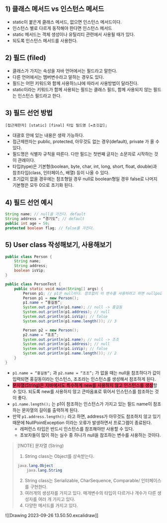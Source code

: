 ## 1) 클래스 메서드 vs 인스턴스 메서드
- static이 붙은게 클래스 메서드, 없으면 인스턴스 메서드이다.
- 인스턴스 별로 다르게 동작해야 한다면 인스턴스 메서드
- static 메서드는 객체 생성이나 유틸리티 관련에서 사용될 때가 있다.
- 되도록 인스턴스 메서드를 사용한다.

## 2) 필드 (filed)
- 클래스가 가지는 속성을 자바 언어에서는 필드라고 말한다.
- 다른 언어에서는 멤버변수라고 말하는 경우도 있다.
- 필드는 어떤 키워드와 함께 사용하느냐에 따라서 사용방법이 달라진다.
- static이라는 키워드가 함께 사용되는 필드는 클래스 필드, 함께 사용되지 않는 필드는 인스턴스 필드라고 한다.

## 3) 필드 선언 방법
`[접근제한자] [static] [final] 타입 필드명 [=초깃값];`
- 대괄호 안에 있는 내용은 생략 가능하다.
- 접근제한자는 public, protected, 아무것도 없는 경우(default), private 가 올 수 있다.
- 필드명은 식별자 규칙을 따른다. 다만 필드는 첫번째 글자는 소문자로 시작하는 것이 관례이다.
- 타입(type)은 기본형(boolean, byte, char, int, long, short, float, double)과 참조타입(class, 인터페이스, 배열) 등이 나올 수 있다.
- 초기값이 없을 경우에는 참조형일 경우 null로 boolean형일 경우 false로 나머지 기본형은 모두 0으로 초기화 된다.

## 4) 필드 선언 예시
```Java
String name; // null을 가진다. default
String address = “경기도“; // default
public int age = 50;
protected boolean flag; // false를 가진다.
```

## 5) User class 작성해보기, 사용해보기
```Java
public class Person {
	String name;
	String address;
	boolean isVip;
}
```

```Java
public class PersonTest {
	public static void main(String[] args) {
		Person p1; // p1은 null이다. 참조없이 이 변수를 사용하려고 하면 nullpointexception이 일어난다.
		Person p1 = new Person();
		p1.name = “홍길동“;
		System.out.println(p1.name); // null -> 홍길동
		System.out.println(p1.address); // null
		System.out.println(p1.isVip); // false
		System.out.println(p1.name.length()); // 3

		Person p2 = new Person();
		p2.name = “조조”;
		System.out.println(p1.name); // null -> 조조
		System.out.println(p1.address); // null
		System.out.println(p1.isVip); // false
		System.out.println(p1.name.length()); // 2
	}
}
```
- `p1.name = “홍길동“;` 과 `p2.name = “조조”;` 가 없을 때는 null을 참조하다가 값이 입력되면 홍길동이라는 인스턴스, 조조라는 인스턴스를 생성해서 참조하게 된다.
- <mark style='background:#eb3b5a'>문자열(String)은 자바에서도 특수하게 new를 사용하지 않고 인스턴스를 생성</mark>할 수 있다. 되도록 new를 사용하지 않고 큰따옴표로 묶어서 인스턴스를 참조하는 것이 좋다.
- `p1.name.length();` 는 p1이 참조하는 인스턴스가 가지고 있는 필드 name이 참조하는 문자열의 길이를 출력하게 된다.
- 만약 `p1.address.length();` 라고 하면, address가 아무것도 참조하지 않고 있기 때문에 NullPointException 이라는 오류가 발생하면서 프로그램이 종료된다.
	- 레퍼런스 타입은 반드시 인스턴스를 참조해야만 사용할 수 있다.
	- 초보자들이 많이 하는 실수 중 하나가 null을 참조하는 변수를 사용하는 것이다.

> [!NOTE] 문자열 (String)
> 1. String class는 Object를 상속받는다.
> 	```Java
> 	java.lang.Object
> 		java.lang.String
> 	```
> 2. String class는 Serializable, CharSequence, Comparable/<String/> 인터페이스를 구현한다.
> 3. 여러개의 생성자를 가지고 있다. 매개변수의 타입이 다르거나 개수가 다른 생성자를 여러 개 가지고 있다.
> 4. 다양한 메서드를 가지고 있다.

![[Drawing 2023-09-26 13.50.50.excalidraw]]